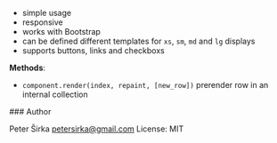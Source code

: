 - simple usage
- responsive
- works with Bootstrap
- can be defined different templates for `xs`, `sm`, `md` and `lg` displays
- supports buttons, links and checkboxs

__Methods__:

- `component.render(index, repaint, [new_row])` prerender row in an internal collection

### Author

Peter Širka <petersirka@gmail.com>
License: MIT